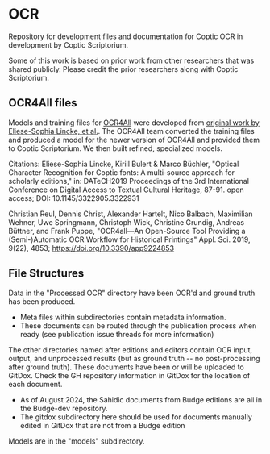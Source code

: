 # OCR
Repository for development files and documentation for Coptic OCR in development by Coptic Scriptorium. 

Some of this work is based on prior work from other researchers that was shared publicly. Please credit the prior researchers along with Coptic Scriptorium.

## OCR4All files
Models and training files for [OCR4All](https://www.ocr4all.org/) were developed from [original work by Eliese-Sophia Lincke, et al.](https://vcs.etrap.eu/Coptic-OCR/datasets). The OCR4All team converted the training files and produced a model for the newer version of OCR4All and provided them to Coptic Scriptorium. We then built refined, specialized models.

Citations:
Eliese-Sophia Lincke, Kirill Bulert & Marco Büchler, "Optical Character Recognition for Coptic fonts: A multi-source approach for scholarly editions," in: DATeCH2019 Proceedings of the 3rd International Conference on Digital Access to Textual Cultural Heritage, 87-91. open access; DOI: 10.1145/3322905.3322931

Christian Reul, Dennis Christ, Alexander Hartelt, Nico Balbach, Maximilian Wehner, Uwe Springmann, Christoph Wick, Christine Grundig, Andreas Büttner, and Frank Puppe, "OCR4all—An Open-Source Tool Providing a (Semi-)Automatic OCR Workflow for Historical Printings" Appl. Sci. 2019, 9(22), 4853; https://doi.org/10.3390/app9224853

## File Structures
Data in the "Processed OCR" directory have been OCR'd and ground truth has been produced. 
 - Meta files within subdirectories contain metadata information.
 - These documents can be routed through the publication process when ready (see publication issue threads for more information)

The other directories named after editions and editors contain OCR input, output, and unprocessed results (but as ground truth -- no post-processing after ground truth). These documents have been or will be uploaded to GitDox. Check the GH repository information in GitDox for the location of each document. 
 - As of August 2024, the Sahidic documents from Budge editions are all in the Budge-dev repository.
 - The gitdox subdirectory here should be used for documents manually edited in GitDox that are not from a Budge edition

Models are in the "models" subdirectory.
